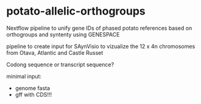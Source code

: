 # potato-allelic-orthogroups

Nextflow pipeline to unify gene IDs of phased potato references based on orthogroups and syntenty using GENESPACE

pipeline to create input for SAynVisio to vizualize the 12 x 4n chromosomes from Otava, Atlantic and Castle Russet

Codong sequence or transcript sequence?

minimal input:
- genome fasta
- gff with CDS!!!











